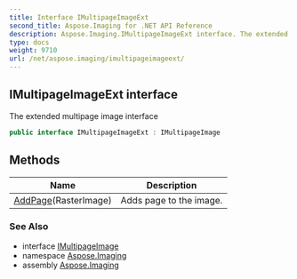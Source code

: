 ```yaml
---
title: Interface IMultipageImageExt
second_title: Aspose.Imaging for .NET API Reference
description: Aspose.Imaging.IMultipageImageExt interface. The extended multipage image interface
type: docs
weight: 9710
url: /net/aspose.imaging/imultipageimageext/
---
```

## IMultipageImageExt interface

The extended multipage image interface

```csharp
public interface IMultipageImageExt : IMultipageImage
```

## Methods

| Name | Description |
| --- | --- |
| [AddPage](../../aspose.imaging/imultipageimageext/addpage/)(RasterImage) | Adds page to the image. |

### See Also

* interface [IMultipageImage](../imultipageimage/)
* namespace [Aspose.Imaging](../../aspose.imaging/)
* assembly [Aspose.Imaging](../../)


